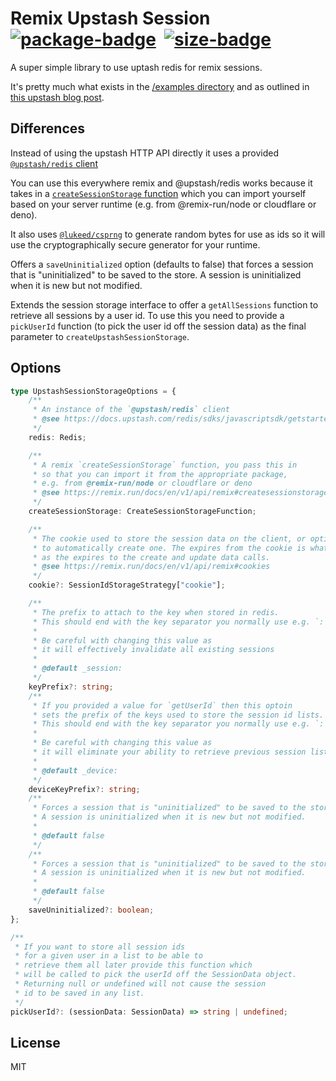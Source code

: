 # Remix Upstash Session &nbsp;[![package-badge]][package] &nbsp;[![size-badge]][bundlephobia]

A super simple library to use uptash redis for remix sessions.

It's pretty much what exists in the [/examples directory][remix-example] and as outlined in [this upstash blog post][upstash-blog].

## Differences

Instead of using the upstash HTTP API directly it uses a provided [`@upstash/redis` client][upstash-client]

You can use this everywhere remix and @upstash/redis works because it takes in a [`createSessionStorage` function][session-storage] which you can import yourself based on your server runtime (e.g. from @remix-run/node or cloudflare or deno).

It also uses [`@lukeed/csprng`][csprng] to generate random bytes for use as ids so it will use the cryptographically secure generator for your runtime.

Offers a `saveUninitialized` option (defaults to false) that forces a session that is "uninitialized" to be saved to the store. A session is uninitialized when it is new but not modified.

Extends the session storage interface to offer a `getAllSessions` function to retrieve all sessions by a user id. To use this you need to provide a `pickUserId` function (to pick the user id off the session data) as the final parameter to `createUpstashSessionStorage`.

## Options

```ts
type UpstashSessionStorageOptions = {
	/**
	 * An instance of the `@upstash/redis` client
	 * @see https://docs.upstash.com/redis/sdks/javascriptsdk/getstarted
	 */
	redis: Redis;

	/**
	 * A remix `createSessionStorage` function, you pass this in
	 * so that you can import it from the appropriate package,
	 * e.g. from @remix-run/node or cloudflare or deno
	 * @see https://remix.run/docs/en/v1/api/remix#createsessionstorage
	 */
	createSessionStorage: CreateSessionStorageFunction;

	/**
	 * The cookie used to store the session data on the client, or options used
	 * to automatically create one. The expires from the cookie is what is provided
	 * as the expires to the create and update data calls.
	 * @see https://remix.run/docs/en/v1/api/remix#cookies
	 */
	cookie?: SessionIdStorageStrategy["cookie"];

	/**
	 * The prefix to attach to the key when stored in redis.
	 * This should end with the key separator you normally use e.g. `:`
	 *
	 * Be careful with changing this value as
	 * it will effectively invalidate all existing sessions
	 *
	 * @default _session:
	 */
	keyPrefix?: string;
	/**
	 * If you provided a value for `getUserId` then this optoin
	 * sets the prefix of the keys used to store the session id lists.
	 * This should end with the key separator you normally use e.g. `:`
	 *
	 * Be careful with changing this value as
	 * it will eliminate your ability to retrieve previous session lists
	 *
	 * @default _device:
	 */
	deviceKeyPrefix?: string;
	/**
	 * Forces a session that is "uninitialized" to be saved to the store.
	 * A session is uninitialized when it is new but not modified.
	 *
	 * @default false
	 */
	/**
	 * Forces a session that is "uninitialized" to be saved to the store.
	 * A session is uninitialized when it is new but not modified.
	 *
	 * @default false
	 */
	saveUninitialized?: boolean;
};
```

```ts
/**
 * If you want to store all session ids
 * for a given user in a list to be able to
 * retrieve them all later provide this function which
 * will be called to pick the userId off the SessionData object.
 * Returning null or undefined will not cause the session
 * id to be saved in any list.
 */
pickUserId?: (sessionData: SessionData) => string | undefined;
```

## License

MIT

[remix-example]: https://github.com/remix-run/remix/tree/main/examples/redis-upstash-session
[upstash-blog]: https://upstash.com/blog/redis-session-remix
[upstash-client]: https://docs.upstash.com/redis/sdks/javascriptsdk/getstarted
[session-storage]: https://remix.run/docs/en/v1/api/remix#createsessionstorage
[csprng]: https://github.com/lukeed/csprng
[package]: https://www.npmjs.com/package/remix-upstash-session
[package-badge]: https://img.shields.io/npm/v/remix-upstash-session.svg
[size-badge]: https://img.shields.io/bundlephobia/minzip/remix-upstash-session@^0.0.3
[bundlephobia]: https://bundlephobia.com/package/remix-upstash-session@^0.0.3
